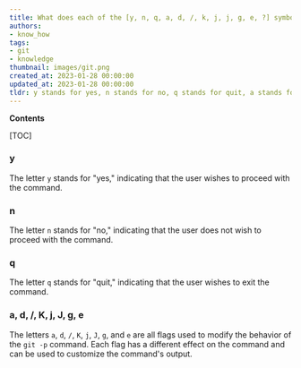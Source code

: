 ```yaml
---
title: What does each of the [y, n, q, a, d, /, k, j, j, g, e, ?] symbols represent when used in the context of the git -p command?
authors:
- know_how
tags:
- git
- knowledge
thumbnail: images/git.png
created_at: 2023-01-28 00:00:00
updated_at: 2023-01-28 00:00:00
tldr: y stands for yes, n stands for no, q stands for quit, a stands for abort, d stands for debug, / stands for search, K stands for KDiff3, j stands for jjMerge, J stands for JKMerge, g stands for GUI (Graphical User Interface), e stands for edit, and ? stands for help.
---
```


**Contents**

[TOC]

### y

The letter `y` stands for "yes," indicating that the user wishes to proceed with the command.

### n

The letter `n` stands for "no," indicating that the user does not wish to proceed with the command.

### q

The letter `q` stands for "quit," indicating that the user wishes to exit the command.

### a, d, /, K, j, J, g, e

The letters `a`, `d`, `/`, `K`, `j`, `J`, `g`, and `e` are all flags used to modify the behavior of the `git -p` command. Each flag has a different effect on the command and can be used to customize the command's output.
